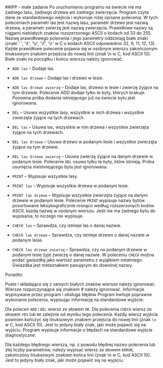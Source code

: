 ##IPP - małe zadanie
Po uruchomieniu programu na świecie nie ma żadnego lasu, żadnego drzewa ani żadnego zwierzęcia. Program czyta dane ze standardowego wejścia i wykonuje niżej opisane polecenia. W tych poleceniach parametr las jest nazwą lasu, parametr drzewo jest nazwą drzewa, a parametr zwierzę jest nazwą zwierzęcia. Prawidłowe nazwy są ciągami niebiałych znaków rozszerzonego ASCII o kodach od 33 do 255. Nazwę prawidłowego polecenia i jego parametry oddzielają białe znaki (znaki ' ', '\t', '\v', '\f', '\r' w C o kodach ASCII odpowiednio 32, 9, 11, 12, 13). Każde prawidłowe polecenie pojawia się w osobnym wierszu zakończonym linuksowym znakiem przejścia do nowej linii (znak \n w C, kod ASCII 10). Białe znaki na początku i końcu wiersza należy ignorować.

- `ADD las` – Dodaje las.
- `ADD las drzewo` – Dodaje las i drzewo w lesie.
- `ADD las drzewo zwierzę` – Dodaje las, drzewo w lesie i zwierzę żyjące na tym drzewie.
Polecenie ADD dodaje tylko te byty, których brakuje. Ponowna próba dodania istniejącego już na świecie bytu jest ignorowana.

- `DEL` – Usuwa wszystkie lasy, wszystkie w nich drzewa i wszystkie zwierzęta żyjące na tych drzewach.
- `DEL las` – Usuwa las, wszystkie w nim drzewa i wszystkie zwierzęta żyjące na tych drzewach.
- `DEL las drzewo` – Usuwa drzewo w podanym lesie i wszystkie zwierzęta żyjące na tym drzewie.
- `DEL las drzewo zwierzę` – Usuwa zwierzę żyjące na danym drzewie w podanym lesie.
Polecenie `DEL` usuwa tylko te byty, które istnieją. Próba usunięcia nieistniejącego bytu jest ignorowana.

- `PRINT` – Wypisuje wszystkie lasy.
- `PRINT las` – Wypisuje wszystkie drzewa w podanym lesie.
- `PRINT las drzewo` – Wypisuje wszystkie zwierzęta żyjące na danym drzewie w podanym lesie.
Polecenie `PRINT` wypisuje nazwy bytów posortowane leksykograficznie rosnąco według rozszerzonych kodów ASCII, każdą nazwę w osobnym wierszu. Jeśli nie ma żadnego bytu do wypisania, to niczego nie wypisuje.

- `CHECK las` – Sprawdza, czy istnieje las o danej nazwie.
- `CHECK las drzewo` – Sprawdza, czy istnieje drzewo o danej nazwie w podanym lesie.
- `CHECK las drzewo zwierzę` – Sprawdza, czy na podanym drzewie w podanym lesie żyje zwierzę o danej nazwie.
W poleceniu `CHECK` można podać gwiazdkę jako wartość parametru z wyjątkiem ostatniego. Gwiazdka jest metaznakiem pasującym do dowolnej nazwy.

Ponadto:

Puste i składające się z samych białych znaków wiersze należy ignorować.
Wiersze rozpoczynające się znakiem # należy ignorować.
Informacje wypisywane przez program i obsługa błędów
Program kwituje poprawne wykonanie polecenia, wypisując informację na standardowe wyjście:

Dla poleceń `ADD` i `DEL` wiersz ze słowem `OK`.
Dla polecenia `CHECK` wiersz ze słowem `YES` lub `NO` zależnie od wyniku tego polecenia.
Każdy wiersz wyjścia powinien kończyć się linuksowym znakiem przejścia do nowej linii (znak `\n` w C, kod ASCII 10). Jest to jedyny biały znak, jaki może pojawić się na wyjściu.
Program wypisuje informacje o błędach na standardowe wyjście diagnostyczne:

Dla każdego błędnego wiersza, np. z powodu błędnej nazwy polecenia lub złej liczby parametrów, należy wypisać wiersz ze słowem `ERROR`, zakończony linuksowym znakiem końca linii (znak \n w C, kod ASCII 10). Jest to jedyny biały znak, jaki może pojawić się na wyjściu.